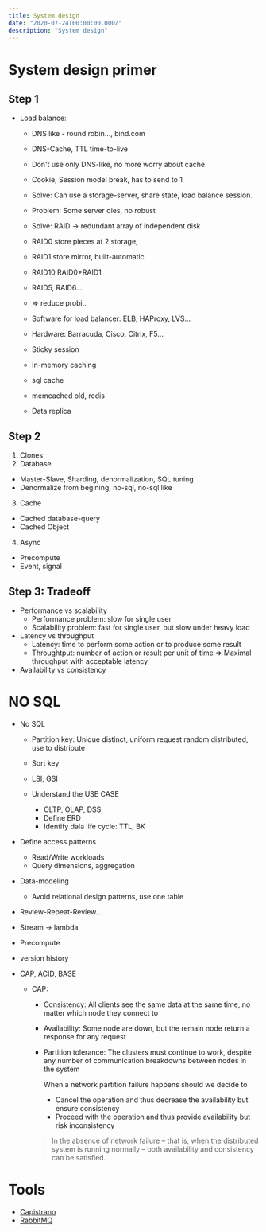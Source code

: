 ```yaml
---
title: System design
date: "2020-07-24T00:00:00.000Z"
description: "System design"
---
```


# System design primer

## Step 1
- Load balance:
  - DNS like - round robin..., bind.com
  - DNS-Cache, TTL time-to-live
  - Don't use only DNS-like, no more worry about cache
  - Cookie, Session model break, has to send to 1
  - Solve: Can use a storage-server, share state, load balance session.
  - Problem: Some server dies, no robust
  - Solve: RAID -> redundant array of independent disk
  - RAID0 store pieces at 2 storage,
  - RAID1 store mirror, built-automatic
  - RAID10 RAID0+RAID1
  - RAID5, RAID6...
  - => reduce probi..

  - Software for load balancer: ELB, HAProxy, LVS...
  - Hardware: Barracuda, Cisco, Citrix, F5...
  - Sticky session 
  - In-memory caching
  - sql cache
  - memcached old, redis

  - Data replica

## Step 2
1. Clones
2. Database
  - Master-Slave, Sharding, denormalization, SQL tuning
  - Denormalize from begining, no-sql, no-sql like
3. Cache
  - Cached database-query
  - Cached Object
4. Async
  - Precompute
  - Event, signal

## Step 3: Tradeoff
- Performance vs scalability
  - Performance problem: slow for single user
  - Scalability problem: fast for single user, but slow under heavy load
- Latency vs throughput
  - Latency: time to perform some action or to produce some result
  - Throughtput: number of action or result per unit of time
  => Maximal throughput with acceptable latency
- Availability vs consistency

# NO SQL

- No SQL
  - Partition key: Unique distinct, uniform request random distributed, use to distribute
  - Sort key
  - LSI, GSI

  - Understand the USE CASE
    - OLTP, OLAP, DSS
    - Define ERD
    - Identify dala life cycle: TTL, BK

 - Define access patterns
   - Read/Write workloads
   - Query dimensions, aggregation

 - Data-modeling
   - Avoid relational design patterns, use one table

 - Review-Repeat-Review...

 - Stream -> lambda
 - Precompute
 - version history

- CAP, ACID, BASE
  - CAP:
    - Consistency: All clients see the same data at the same time, no matter which node they connect to
    - Availability: Some node are down, but the remain node return a response for any request
    - Partition tolerance: The clusters must continue to work, despite any number of communication breakdowns between nodes in the system

      When a network partition failure happens should we decide to
      - Cancel the operation and thus decrease the availability but ensure consistency
      - Proceed with the operation and thus provide availability but risk inconsistency
    > In the absence of network failure – that is, when the distributed system is running normally – both availability and consistency can be satisfied. 

# Tools
- [Capistrano](https://viblo.asia/p/su-dung-gem-capistrano-deploy-ung-dung-ruby-on-rails-len-server-aws-OeVKBOV0ZkW)
- [RabbitMQ](https://www.rabbitmq.com/)
